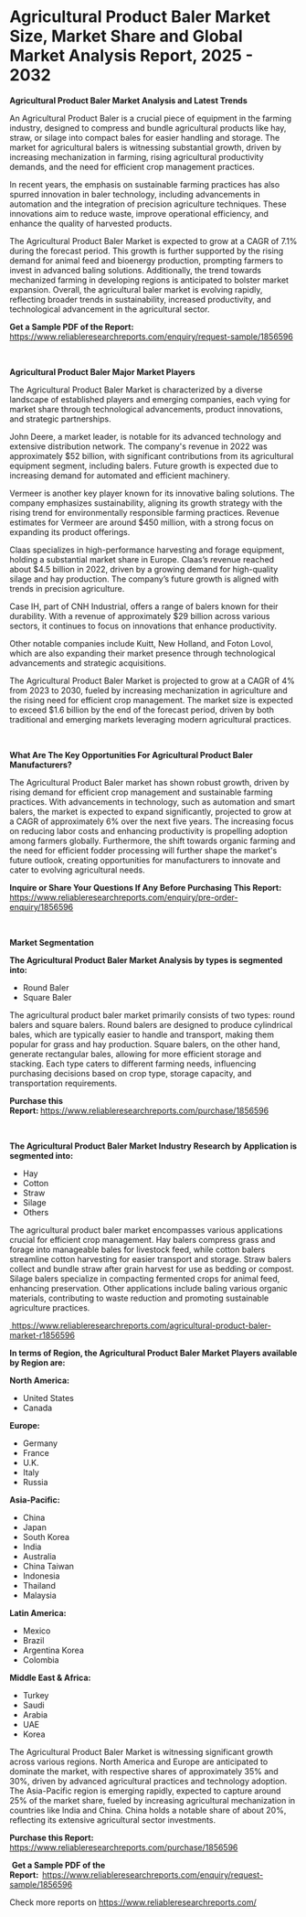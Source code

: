 <p><h1>Agricultural Product Baler Market Size, Market Share and Global Market Analysis Report, 2025 - 2032</h1></p><p><strong>Agricultural Product Baler Market Analysis and Latest Trends</strong></p>
<p><p>An Agricultural Product Baler is a crucial piece of equipment in the farming industry, designed to compress and bundle agricultural products like hay, straw, or silage into compact bales for easier handling and storage. The market for agricultural balers is witnessing substantial growth, driven by increasing mechanization in farming, rising agricultural productivity demands, and the need for efficient crop management practices.</p><p>In recent years, the emphasis on sustainable farming practices has also spurred innovation in baler technology, including advancements in automation and the integration of precision agriculture techniques. These innovations aim to reduce waste, improve operational efficiency, and enhance the quality of harvested products.</p><p>The Agricultural Product Baler Market is expected to grow at a CAGR of 7.1% during the forecast period. This growth is further supported by the rising demand for animal feed and bioenergy production, prompting farmers to invest in advanced baling solutions. Additionally, the trend towards mechanized farming in developing regions is anticipated to bolster market expansion. Overall, the agricultural baler market is evolving rapidly, reflecting broader trends in sustainability, increased productivity, and technological advancement in the agricultural sector.</p></p>
<p><strong>Get a Sample PDF of the Report:&nbsp;</strong> <a href="https://www.reliableresearchreports.com/enquiry/request-sample/1856596?utm_campaign=3111&utm_medium=2&utm_source=Github&utm_content=ia&utm_term=27032025&utm_id=agricultural-product-baler">https://www.reliableresearchreports.com/enquiry/request-sample/1856596</a></p>
<p>&nbsp;</p>
<p><strong>Agricultural Product Baler Major Market Players</strong></p>
<p><p>The Agricultural Product Baler Market is characterized by a diverse landscape of established players and emerging companies, each vying for market share through technological advancements, product innovations, and strategic partnerships.</p><p>John Deere, a market leader, is notable for its advanced technology and extensive distribution network. The company's revenue in 2022 was approximately $52 billion, with significant contributions from its agricultural equipment segment, including balers. Future growth is expected due to increasing demand for automated and efficient machinery.</p><p>Vermeer is another key player known for its innovative baling solutions. The company emphasizes sustainability, aligning its growth strategy with the rising trend for environmentally responsible farming practices. Revenue estimates for Vermeer are around $450 million, with a strong focus on expanding its product offerings.</p><p>Claas specializes in high-performance harvesting and forage equipment, holding a substantial market share in Europe. Claas’s revenue reached about $4.5 billion in 2022, driven by a growing demand for high-quality silage and hay production. The company’s future growth is aligned with trends in precision agriculture.</p><p>Case IH, part of CNH Industrial, offers a range of balers known for their durability. With a revenue of approximately $29 billion across various sectors, it continues to focus on innovations that enhance productivity.</p><p>Other notable companies include Kuitt, New Holland, and Foton Lovol, which are also expanding their market presence through technological advancements and strategic acquisitions.</p><p>The Agricultural Product Baler Market is projected to grow at a CAGR of 4% from 2023 to 2030, fueled by increasing mechanization in agriculture and the rising need for efficient crop management. The market size is expected to exceed $1.6 billion by the end of the forecast period, driven by both traditional and emerging markets leveraging modern agricultural practices.</p></p>
<p>&nbsp;</p>
<p><strong>What Are The Key Opportunities For Agricultural Product Baler Manufacturers?</strong></p>
<p><p>The Agricultural Product Baler market has shown robust growth, driven by rising demand for efficient crop management and sustainable farming practices. With advancements in technology, such as automation and smart balers, the market is expected to expand significantly, projected to grow at a CAGR of approximately 6% over the next five years. The increasing focus on reducing labor costs and enhancing productivity is propelling adoption among farmers globally. Furthermore, the shift towards organic farming and the need for efficient fodder processing will further shape the market's future outlook, creating opportunities for manufacturers to innovate and cater to evolving agricultural needs.</p></p>
<p><strong>Inquire or Share Your Questions If Any Before Purchasing This Report:</strong> <a href="https://www.reliableresearchreports.com/enquiry/pre-order-enquiry/1856596?utm_campaign=3111&utm_medium=2&utm_source=Github&utm_content=ia&utm_term=27032025&utm_id=agricultural-product-baler">https://www.reliableresearchreports.com/enquiry/pre-order-enquiry/1856596</a></p>
<p>&nbsp;</p>
<p><strong>Market Segmentation</strong></p>
<p><strong>The Agricultural Product Baler Market Analysis by types is segmented into:</strong></p>
<p><ul><li>Round Baler</li><li>Square Baler</li></ul></p>
<p><p>The agricultural product baler market primarily consists of two types: round balers and square balers. Round balers are designed to produce cylindrical bales, which are typically easier to handle and transport, making them popular for grass and hay production. Square balers, on the other hand, generate rectangular bales, allowing for more efficient storage and stacking. Each type caters to different farming needs, influencing purchasing decisions based on crop type, storage capacity, and transportation requirements.</p></p>
<p><strong>Purchase this Report:&nbsp;</strong><a href="https://www.reliableresearchreports.com/purchase/1856596?utm_campaign=3111&utm_medium=2&utm_source=Github&utm_content=ia&utm_term=27032025&utm_id=agricultural-product-baler">https://www.reliableresearchreports.com/purchase/1856596</a></p>
<p>&nbsp;</p>
<p><strong>The Agricultural Product Baler Market Industry Research by Application is segmented into:</strong></p>
<p><ul><li>Hay</li><li>Cotton</li><li>Straw</li><li>Silage</li><li>Others</li></ul></p>
<p><p>The agricultural product baler market encompasses various applications crucial for efficient crop management. Hay balers compress grass and forage into manageable bales for livestock feed, while cotton balers streamline cotton harvesting for easier transport and storage. Straw balers collect and bundle straw after grain harvest for use as bedding or compost. Silage balers specialize in compacting fermented crops for animal feed, enhancing preservation. Other applications include baling various organic materials, contributing to waste reduction and promoting sustainable agriculture practices.</p></p>
<p><a href="https://www.reliableresearchreports.com/agricultural-product-baler-market-r1856596?utm_campaign=3111&utm_medium=2&utm_source=Github&utm_content=ia&utm_term=27032025&utm_id=agricultural-product-baler">&nbsp;https://www.reliableresearchreports.com/agricultural-product-baler-market-r1856596</a></p>
<p><strong>In terms of Region, the Agricultural Product Baler Market Players available by Region are:</strong></p>
<p>
    <p> <strong> North America: </strong>
        <ul>
            <li>United States</li>
            <li>Canada</li>
        </ul>
        </p> 
    <p> <strong> Europe: </strong>
        <ul>
            <li>Germany</li>
            <li>France</li>
            <li>U.K.</li>
            <li>Italy</li>
            <li>Russia</li>
        </ul>
        </p> 
    <p> <strong> Asia-Pacific: </strong>
        <ul>
            <li>China</li>
            <li>Japan</li>
            <li>South Korea</li>
            <li>India</li>
            <li>Australia</li>
            <li>China Taiwan</li>
            <li>Indonesia</li>
            <li>Thailand</li>
            <li>Malaysia</li>
        </ul>
        </p> 
    <p> <strong> Latin America: </strong>
        <ul>
            <li>Mexico</li>
            <li>Brazil</li>
            <li>Argentina Korea</li>
            <li>Colombia</li>
        </ul>
        </p> 
    <p> <strong> Middle East & Africa: </strong>
        <ul>
            <li>Turkey</li>
            <li>Saudi</li>
            <li>Arabia</li>
            <li>UAE</li>
            <li>Korea</li>
        </ul>
    </p>
    </p>
<p><p>The Agricultural Product Baler Market is witnessing significant growth across various regions. North America and Europe are anticipated to dominate the market, with respective shares of approximately 35% and 30%, driven by advanced agricultural practices and technology adoption. The Asia-Pacific region is emerging rapidly, expected to capture around 25% of the market share, fueled by increasing agricultural mechanization in countries like India and China. China holds a notable share of about 20%, reflecting its extensive agricultural sector investments.</p></p>
<p><strong>Purchase this Report: </strong><a href="https://www.reliableresearchreports.com/purchase/1856596?utm_campaign=3111&utm_medium=2&utm_source=Github&utm_content=ia&utm_term=27032025&utm_id=agricultural-product-baler">https://www.reliableresearchreports.com/purchase/1856596</a></p>
<p>&nbsp;<strong>Get a Sample PDF of the Report:&nbsp;&nbsp;</strong><a href="https://www.reliableresearchreports.com/enquiry/request-sample/1856596?utm_campaign=3111&utm_medium=2&utm_source=Github&utm_content=ia&utm_term=27032025&utm_id=agricultural-product-baler">https://www.reliableresearchreports.com/enquiry/request-sample/1856596</a></p>
<p><strong></strong></p>
<p>Check more reports on <a href="https://www.reliableresearchreports.com/?utm_campaign=3111&utm_medium=2&utm_source=Github&utm_content=ia&utm_term=27032025&utm_id=agricultural-product-baler">https://www.reliableresearchreports.com/</a></p>